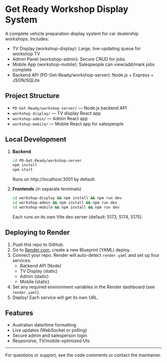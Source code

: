 # Get Ready Workshop Display System

A complete vehicle preparation display system for car dealership workshops. Includes:
- TV Display (workshop-display): Large, live-updating queue for workshop TV
- Admin Panel (workshop-admin): Secure CRUD for jobs
- Mobile App (workshop-mobile): Salespeople can view/add/mark jobs complete
- Backend API (PD-Get-Ready/workshop-server): Node.js + Express + JSON/SQLite

## Project Structure

- `PD-Get-Ready/workshop-server/` — Node.js backend API
- `workshop-display/` — TV display React app
- `workshop-admin/` — Admin React app
- `workshop-mobile/` — Mobile React app for salespeople

## Local Development

1. **Backend**
   ```sh
   cd PD-Get-Ready/workshop-server
   npm install
   npm start
   ```
   Runs on http://localhost:3001 by default.

2. **Frontends** (in separate terminals)
   ```sh
   cd workshop-display && npm install && npm run dev
   cd workshop-admin && npm install && npm run dev
   cd workshop-mobile && npm install && npm run dev
   ```
   Each runs on its own Vite dev server (default: 5173, 5174, 5175).

## Deploying to Render

1. Push this repo to GitHub.
2. Go to [Render.com](https://render.com/), create a new Blueprint (YAML) deploy.
3. Connect your repo. Render will auto-detect `render.yaml` and set up four services:
   - Backend API (Node)
   - TV Display (static)
   - Admin (static)
   - Mobile (static)
4. Set any required environment variables in the Render dashboard (see `render.yaml`).
5. Deploy! Each service will get its own URL.

## Features
- Australian date/time formatting
- Live updates (WebSocket or polling)
- Secure admin and salesperson login
- Responsive, TV/mobile-optimized UIs

---

For questions or support, see the code comments or contact the maintainer. 